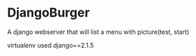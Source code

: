 # DjangoBurger
A django webserver that will list a menu with picture(test, start)

virtualenv used
django==2.1.5
